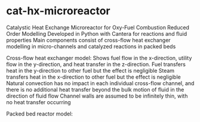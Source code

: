 # cat-hx-microreactor
Catalystic Heat Exchange Microreactor for Oxy-Fuel Combustion Reduced Order Modelling
Developed in Python with Cantera for reactions and fluid properties
Main components consist of cross-flow heat exchanger modelling in micro-channels and catalyzed reactions in packed beds

Cross-flow heat exchanger model:
Shows fuel flow in the x-direction, utility flow in the y-direction, and heat transfer in the z-direction. 
Fuel transfers heat in the y-direction to other fuel but the effect is negligible
Steam transfers heat in the x-direction to other fuel but the effect is negligible
Natural convection has no impact in each individual cross-flow channel, and there is no additional heat transfer beyond the bulk motion of fluid in the direction of fluid flow
Channel walls are assumed to be infinitely thin, with no heat transfer occurring

Packed bed reactor model:
